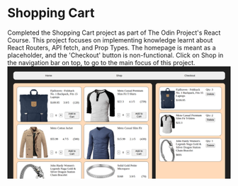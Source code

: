 # Shopping Cart

Completed the Shopping Cart project as part of The Odin Project's React Course.
This project focuses on implementing knowledge learnt about React Routers, API fetch, and Prop Types.
The homepage is meant as a placeholder, and the 'Checkout' button is non-functional. 
Click on Shop in the navigation bar on top, to go to the main focus of this project.
![Shop Page](./shopping-cart.png)